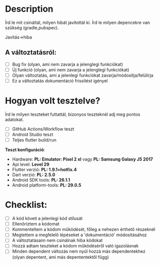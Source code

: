 # Description

Írd le mit csináltál, milyen hibát javítottál ki. Írd le milyen depencekre van szükség (gradle,pubspec).

Javítás->hiba

## A változtatásról:

- [  ] Bug fix (olyan, ami nem zavarja a jelenglegi funkciókat)
- [  ] Új funkció (olyan, ami nem zavarja a jelenglegi funkciókat)
- [  ] Olyan változtatás, ami a jelenlegi funkciókat zavarja/módosítja/felülírja
- [  ] Ez a változtatás dokumentáció frissítést igényel

# Hogyan volt tesztelve?

Írd le milyen teszteket futtattál, bizonyos teszteknél adj meg pontos adatokat.

- [  ] GitHub Actions/Workflow teszt
- [  ] Android Studio teszt
- [  ] Teljes flutter build/run

**Teszt konfiguráció**:
* Hardware: **PL: Emulator: Pixel 2 xl** vagy **PL: Samsung Galaxy J5 2017**
* Api level: **Level 29**
* Flutter verzió: **PL: 1.9.1+hotfix.4**
* Dart verzió: **PL: 2.5.0**
* Android SDK tools: **PL: 26.1.1**
* Android platform-tools: **PL: 29.0.5**


# Checklist:

- [ ] A kód követi a jelenlegi kód stílusát
- [ ] Ellenőriztem a kódomat
- [ ] Kommenteltem a kódom működését, főleg a nehezen érthető részeknél
- [ ] Megtettem a megfelelő lépéseket a 'dokumentáció' módosításához
- [ ] A változtatásaim nem csinálnak hiba kódokat
- [ ] Hozzá adtam teszteket a kódom működéséről való igazolásnak
- [ ] Minden dependent változás nem nyúl hozzá más dependentekhez (olyan depentent, ami más depententektől függ)